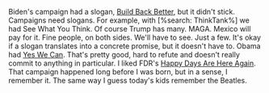 Biden's campaign had a slogan, <a href="https://joebiden.com/build-back-better/">Build Back Better</a>, but it didn't stick. Campaigns need slogans. For example, with [%search: ThinkTank%] we had See What You Think. Of course Trump has many. MAGA. Mexico will pay for it. Fine people, on both sides. We'll have to see. Just a few. It's okay if a slogan translates into a concrete promise, but it doesn't have to. Obama had <a href="https://www.youtube.com/watch?v=jjXyqcx-mYY">Yes We Can</a>. That's pretty good, hard to refute and doesn't really commit to anything in particular. I liked FDR's <a href="https://www.youtube.com/watch?v=Zvk_uLnv4uo">Happy Days Are Here Again</a>. That campaign happened long before I was born, but in a sense, I remember it. The same way I guess today's kids remember the Beatles. 
